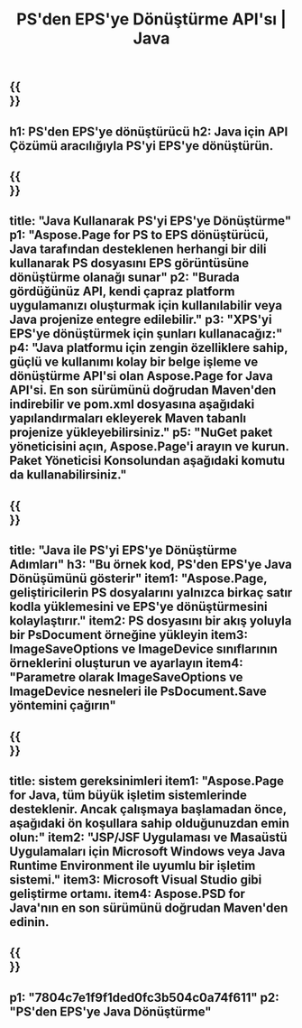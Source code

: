 ﻿---
translation: true
template: /_templates/_conversion-child-java.md
title: PS'den EPS'ye Dönüştürme API'sı | Java
url: /java/conversion/ps-to-eps/
description: PS formatı için EPS dosyasına örnek Java dönüştürme kodu. Herhangi bir Web veya Masaüstü Java tabanlı uygulamada PS'yi EPS'ye dönüştürmek için bu örnek kodu kullanın.
informat: PS
outformat: EPS
otherformats: XPS EPS
---

{{<section banner>}}
---
h1: PS'den EPS'ye dönüştürücü
h2: Java için API Çözümü aracılığıyla PS'yi EPS'ye dönüştürün.
---

{{<section overview>}}
---
title: "Java Kullanarak PS'yi EPS'ye Dönüştürme"
p1: "Aspose.Page for PS to EPS dönüştürücü, Java tarafından desteklenen herhangi bir dili kullanarak PS dosyasını EPS görüntüsüne dönüştürme olanağı sunar"
p2: "Burada gördüğünüz API, kendi çapraz platform uygulamanızı oluşturmak için kullanılabilir veya Java projenize entegre edilebilir."
p3: "XPS'yi EPS'ye dönüştürmek için şunları kullanacağız:"
p4: "Java platformu için zengin özelliklere sahip, güçlü ve kullanımı kolay bir belge işleme ve dönüştürme API'si olan Aspose.Page for Java API'si. En son sürümünü doğrudan Maven'den indirebilir ve pom.xml dosyasına aşağıdaki yapılandırmaları ekleyerek Maven tabanlı projenize yükleyebilirsiniz."
p5: "NuGet paket yöneticisini açın, Aspose.Page'i arayın ve kurun. Paket Yöneticisi Konsolundan aşağıdaki komutu da kullanabilirsiniz."
---

{{<section feature1>}}
---
title: "Java ile PS'yi EPS'ye Dönüştürme Adımları"
h3: "Bu örnek kod, PS'den EPS'ye Java Dönüşümünü gösterir"
item1: "Aspose.Page, geliştiricilerin PS dosyalarını yalnızca birkaç satır kodla yüklemesini ve EPS'ye dönüştürmesini kolaylaştırır."
item2: PS dosyasını bir akış yoluyla bir PsDocument örneğine yükleyin
item3: ImageSaveOptions ve ImageDevice sınıflarının örneklerini oluşturun ve ayarlayın
item4: "Parametre olarak ImageSaveOptions ve ImageDevice nesneleri ile PsDocument.Save yöntemini çağırın"
---

{{<section feature2>}}
---
title: sistem gereksinimleri
item1: "Aspose.Page for Java, tüm büyük işletim sistemlerinde desteklenir. Ancak çalışmaya başlamadan önce, aşağıdaki ön koşullara sahip olduğunuzdan emin olun:"
item2: "JSP/JSF Uygulaması ve Masaüstü Uygulamaları için Microsoft Windows veya Java Runtime Environment ile uyumlu bir işletim sistemi."
item3: Microsoft Visual Studio gibi geliştirme ortamı.
item4: Aspose.PSD for Java'nın en son sürümünü doğrudan Maven'den edinin.
---

{{<section gist>}}
---
p1: "7804c7e1f9f1ded0fc3b504c0a74f611"
p2: "PS'den EPS'ye Java Dönüştürme"
---
